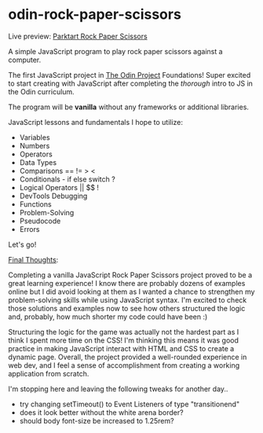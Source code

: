 # odin-rock-paper-scissors

Live preview: [Parktart Rock Paper Scissors](https://parktart.github.io/odin-rock-paper-scissors/)

A simple JavaScript program to play rock paper scissors against a computer.

The first JavaScript project in [The Odin Project](https://www.theodinproject.com/) Foundations! Super excited to start creating with JavaScript after completing the *thorough* intro to JS in the Odin curriculum.

The program will be **vanilla** without any frameworks or additional libraries. 

JavaScript lessons and fundamentals I hope to utilize:

- Variables
- Numbers
- Operators
- Data Types
- Comparisons == != > <
- Conditionals - if else switch ?
- Logical Operators || $$ !
- DevTools Debugging
- Functions
- Problem-Solving
- Pseudocode
- Errors

Let's go!



<u>Final Thoughts</u>:

Completing a vanilla JavaScript Rock Paper Scissors project proved to be a great learning experience! I know there are probably dozens of examples online but I did avoid looking at them as I wanted a chance to strengthen my problem-solving skills while using JavaScript syntax. I'm excited to check those solutions and examples now to see how others structured the logic and, probably, how much shorter my code could have been :)

Structuring the logic for the game was actually not the hardest part as I think I spent more time on the CSS! I'm thinking this means it was good practice in making JavaScript interact with HTML and CSS to create a dynamic page. Overall, the project provided a well-rounded experience in web dev, and I feel a sense of accomplishment from creating a working application from scratch.



I'm stopping here and leaving the following tweaks for another day..

- try changing setTimeout() to Event Listeners of type "transitionend"
- does it look better without the white arena border?
- should body font-size be increased to 1.25rem?
